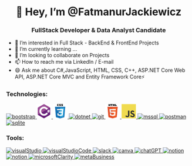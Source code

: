 <h1 align="center">👋 Hey, I’m @FatmanurJackiewicz</h1>
<h3 align="center"> FullStack Developer & Data Analyst Candidate</h3>

- 👀 I’m interested in Full Stack - BackEnd & FrontEnd Projects
- 🌱 I’m currently learning ...
- 💞️ I’m looking to collaborate on Projects
- 📫 How to reach me via LinkedIn / E-mail
- 😄 Ask me about C#,JavaScript, HTML, CSS, C++, ASP.NET Core Web API, ASP.NET Core MVC and Entity Framework Core⚡

<h3 align="left">Technologies:</h3>
<p align="left"> <a href="https://getbootstrap.com" target="_blank" rel="noreferrer"> <img src="https://upload.wikimedia.org/wikipedia/commons/b/b2/Bootstrap_logo.svg" alt="bootstrap" width="40" height="40"/> </a> <a href="https://www.w3schools.com/cs/" target="_blank" rel="noreferrer"> <img src="https://raw.githubusercontent.com/devicons/devicon/master/icons/csharp/csharp-original.svg" alt="csharp" width="40" height="40"/> </a> <a href="https://www.w3schools.com/css/" target="_blank" rel="noreferrer"> <img src="https://raw.githubusercontent.com/devicons/devicon/master/icons/css3/css3-original-wordmark.svg" alt="css3" width="40" height="40"/> </a> <a href="https://dotnet.microsoft.com/" target="_blank" rel="noreferrer"> <img src="https://www.fileeagle.com/data/2016/10/Microsoft-NET-Framework.png" alt="dotnet" width="40" height="40"/> </a> <a href="https://git-scm.com/" target="_blank" rel="noreferrer"> <img src="https://www.vectorlogo.zone/logos/git-scm/git-scm-icon.svg" alt="git" width="40" height="40"/> </a> <a href="https://www.w3.org/html/" target="_blank" rel="noreferrer"> <img src="https://raw.githubusercontent.com/devicons/devicon/master/icons/html5/html5-original-wordmark.svg" alt="html5" width="40" height="40"/> </a> <a href="https://developer.mozilla.org/en-US/docs/Web/JavaScript" target="_blank" rel="noreferrer"> <img src="https://raw.githubusercontent.com/devicons/devicon/master/icons/javascript/javascript-original.svg" alt="javascript" width="40" height="40"/> </a> <a href="https://www.microsoft.com/en-us/sql-server" target="_blank" rel="noreferrer"> <img src="https://www.media3.net/img/m3/mssql.jpg" alt="mssql" width="40" height="40"/> </a> <a href="https://postman.com" target="_blank" rel="noreferrer"> <img src="https://www.vectorlogo.zone/logos/getpostman/getpostman-icon.svg" alt="postman" width="40" height="40"/> </a> <a href="https://www.sqlite.org/" target="_blank" rel="noreferrer"> <img src="https://www.vectorlogo.zone/logos/sqlite/sqlite-icon.svg" alt="sqlite" width="40" height="40"/> </a> </p>


<h3 align="left">Tools:</h3>
<p align="left">
<a href="https://visualstudio.microsoft.com/tr/" target="_blank" rel="noreferrer"> <img src="https://visualstudio.microsoft.com/wp-content/uploads/2021/10/Product-Icon.svg" alt="visualStudio" width="30" height="30" style="max-width: 100%;"> </a>
<a href="https://code.visualstudio.com/" target="_blank" rel="noreferrer"> <img src="https://seeklogo.com/images/V/visual-studio-code-logo-449D71944F-seeklogo.com.png" alt="visualStudioCode" width="30" height="30" style="max-width: 100%;"> </a>
<a href="https://slack.com/" target="_blank" rel="noreferrer"> <img src="https://cdn4.iconfinder.com/data/icons/logos-and-brands/512/306_Slack_logo-512.png" alt="slack" width="30" height="30" data-canonical-src="https://upload.wikimedia.org/wikipedia/commons/thumb/d/d5/Slack_icon_2019.svg/2048px-Slack_icon_2019.svg.png" style="max-width: 100%;"> </a>
<a href="https://www.canva.com/tr_tr/" target="_blank" rel="noreferrer"> <img src="https://oregoncoast.edu/wp-content/uploads/2024/02/canva-logo.png" alt="canva" width="30" height="30" style="max-width: 100%;"> </a>
<a href="https://www.capcut.com/tr-tr/" target="_blank" rel="noreferrer"> <img src="https://play-lh.googleusercontent.com/MO4jVMbqskWrBD7BDUiKkymLPDMlSFjnEE-JTCigWv6UcoENgAkSKr8bs0IvPs8Twv8" alt="chatGPT" width="30" height="30" style="max-width: 100%;"> </a>
<a href="https://www.notion.so/" target="_blank" rel="noreferrer"> <img src="https://upload.wikimedia.org/wikipedia/commons/4/45/Notion_app_logo.png" alt="notion" width="30" height="30" style="max-width: 100%;"> </a>
<a href="https://chatgpt.com/" target="_blank" rel="noreferrer"> <img src="https://static.vecteezy.com/system/resources/previews/021/059/825/original/chatgpt-logo-chat-gpt-icon-on-green-background-free-vector.jpg" alt="notion" width="30" height="30" style="max-width: 100%;"> </a>
<a href="https://clarity.microsoft.com/" target="_blank" rel="noreferrer"> <img src="https://pbs.twimg.com/profile_images/1513558370220974085/r6j0SGu7_400x400.png" alt="microsoftClarity" width="30" height="30" style="max-width: 100%;"> </a>
<a href="https://business.facebook.com/" target="_blank" rel="noreferrer"> <img src="https://img.freepik.com/premium-vector/meta-company-logo_265339-667.jpg" alt="metaBusiness" width="30" height="30" style="max-width: 100%;"> </a>



</p>

  
<!---
FatmanurJackiewicz/FatmanurJackiewicz is a ✨ special ✨ repository because its `README.md` (this file) appears on your GitHub profile.
You can click the Preview link to take a look at your changes.
--->
